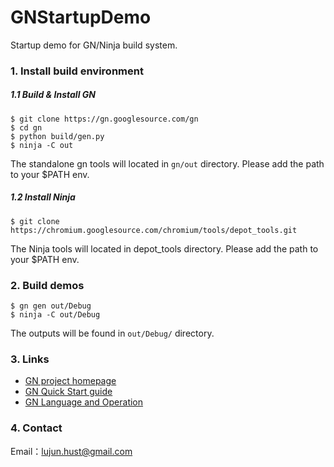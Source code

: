 # GNStartupDemo

Startup demo for GN/Ninja build system.

### 1. Install build environment

##### 1.1 Build & Install GN

```shell
$ git clone https://gn.googlesource.com/gn
$ cd gn
$ python build/gen.py
$ ninja -C out
```

The standalone gn tools will located in `gn/out` directory. Please add the path to your $PATH env.

##### 1.2 Install Ninja

```shell
$ git clone https://chromium.googlesource.com/chromium/tools/depot_tools.git
```

The Ninja tools will located in depot_tools directory. Please add the path to your $PATH env.

### 2. Build demos

```
$ gn gen out/Debug
$ ninja -C out/Debug
```

The outputs will be found in `out/Debug/` directory.

### 3. Links

- [GN project homepage](https://gn.googlesource.com/gn)
- [GN Quick Start guide](https://chromium.googlesource.com/chromium/src/tools/gn/+/48062805e19b4697c5fbd926dc649c78b6aaa138/docs/quick_start.md)
- [GN Language and Operation](https://chromium.googlesource.com/chromium/src/tools/gn/+/48062805e19b4697c5fbd926dc649c78b6aaa138/docs/language.md)

### 4. Contact

Email：lujun.hust@gmail.com









